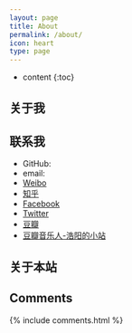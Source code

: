 ```yaml
---
layout: page
title: About
permalink: /about/
icon: heart
type: page
---
```


* content
{:toc}

## 关于我

## 联系我

* GitHub:
* email:
* [Weibo]()
* [知乎]()
* [Facebook]()
* [Twitter]()
* [豆瓣]()
* [豆瓣音乐人-浩阳的小站]()

## 关于本站


## Comments

{% include comments.html %}
